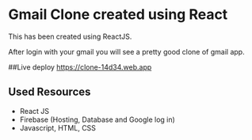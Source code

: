 # Gmail Clone created using React

This has been created using ReactJS.

After login with your gmail you will see a pretty good clone of gmail app.

##Live deploy
https://clone-14d34.web.app

## Used Resources
* React JS
* Firebase (Hosting, Database and Google log in)
* Javascript, HTML, CSS
